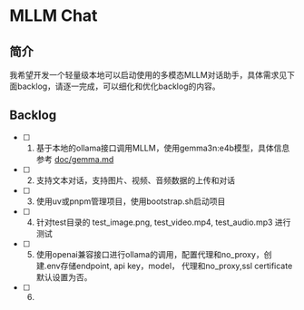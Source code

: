 # MLLM Chat

## 简介
我希望开发一个轻量级本地可以启动使用的多模态MLLM对话助手，具体需求见下面backlog，请逐一完成，可以细化和优化backlog的内容。

## Backlog
- [ ] 1. 基于本地的ollama接口调用MLLM，使用gemma3n:e4b模型，具体信息参考 [doc/gemma.md](doc/gemma.md)
- [ ] 2. 支持文本对话，支持图片、视频、音频数据的上传和对话
- [ ] 3. 使用uv或pnpm管理项目，使用bootstrap.sh启动项目
- [ ] 4. 针对test目录的 test_image.png, test_video.mp4, test_audio.mp3 进行测试
- [ ] 5. 使用openai兼容接口进行ollama的调用，配置代理和no_proxy，创建.env存储endpoint, api key，model， 代理和no_proxy,ssl certificate默认设置为否。
- [ ] 6.
